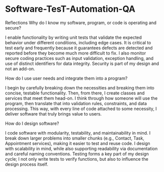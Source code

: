 # Software-TesT-Automation-QA

Reflections
Why do I know my software, program, or code is operating and secure?

I enable functionality by writing unit tests that validate the expected behavior under different conditions, including edge cases. It is critical to test early and frequently because it guarantees defects are detected and reported before they become much more difficult to fix. I also monitor secure coding practices such as input validation, exception handling, and use of distinct identifiers for data integrity. Security is part of my design and not an add-on.

How do I use user needs and integrate them into a program?

I begin by carefully breaking down the necessities and breaking them into concise, testable functionality. Then, from there, I create classes and services that meet them head-on. I think through how someone will use the program, then translate that into validation rules, constraints, and data processing. This way, with every line of code attached to some necessity, I deliver software that truly brings value to users.

How do I design software?

I code software with modularity, testability, and maintainability in mind. I break down larger problems into smaller chunks (e.g., Contact, Task, Appointment services), making it easier to test and reuse code. I design with scalability in mind, while also supporting readability via documentation and careful naming conventions. Testing forms a key part of my design cycle; I not only write tests to verify functions, but also to influence the design process itself.
